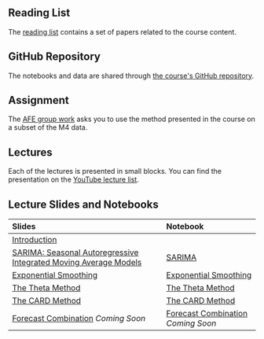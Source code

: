 <!--
.. title: Advanced Financial Econometrics: Forecasting
.. hidetitle: true
.. slug: advanced-financial-econometrics-forecasting
.. date: 2020-05-04 08:29:39 UTC+01:00
.. tags: mfe, econometrics
.. category: teaching 
.. link: 
.. description: A course introducing some modern methods to produce forecasts in the context of the M4 competition
.. type: text
.. jumbotron: Advanced Econometrics
.. jumbotron_text: Material from the Trinity Term 2020 Advanced Econometrics Elective.
.. jumbotron_color: #ffcc00
-->

## Reading List

The [reading list](/files/teaching/mfe/advanced-financial-econometrics-2020/reading-list-2020.pdf) contains a set of papers related to the course content. 


## GitHub Repository

The notebooks and data are shared through [the course's GitHub repository](https://github.com/bashtage/AFE2020).

## Assignment

The [AFE group work](/files/teaching/mfe/advanced-financial-econometrics-2020/assignment.pdf) asks you to use the method presented in the course on a subset of the M4 data.

## Lectures

Each of the lectures is presented in small blocks. You can find the presentation
on the [YouTube lecture list](https://www.youtube.com/playlist?list=PLVR_rJLcetzmES8tqjgqlQw1Vx2IKMVot).

## Lecture Slides and Notebooks


| Slides |  Notebook                                                                         
| :----- | :-------------------------------------------------------------------------------- |
| [Introduction](/files/teaching/mfe/advanced-financial-econometrics-2020/intro.pdf) |  |
| [SARIMA: Seasonal Autoregressive Integrated Moving Average Models](/files/teaching/mfe/advanced-financial-econometrics-2020/sarima.pdf) | [SARIMA](https://github.com/bashtage/AFE2020/blob/master/notebooks/SARIMA%20Modeling.ipynb) |
| [Exponential Smoothing](/files/teaching/mfe/advanced-financial-econometrics-2020/es.pdf) | [Exponential Smoothing](https://github.com/bashtage/AFE2020/blob/master/notebooks/Exponential%20Smoothing.ipynb) |
| [The Theta Method](/files/teaching/mfe/advanced-financial-econometrics-2020/theta.pdf) | [The Theta Method](https://github.com/bashtage/AFE2020/blob/master/notebooks/The%20Theta%20Method.ipynb) |
| [The CARD Method](/files/teaching/mfe/advanced-financial-econometrics-2020/card.pdf) | [The CARD Method](https://github.com/bashtage/AFE2020/blob/master/notebooks/The%20CARD%20Method.ipynb) |
| [Forecast Combination](#) _Coming Soon_ | [Forecast Combination](#) _Coming Soon_ |
